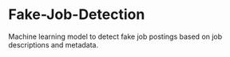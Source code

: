 # Fake-Job-Detection
Machine learning model to detect fake job postings based on job descriptions and metadata.

